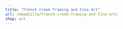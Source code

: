 ```yaml
---
title: "French Creek Framing and Fine Art"
url: /meadville/french-creek-framing-and-fine-art/
shop: art
---
```

